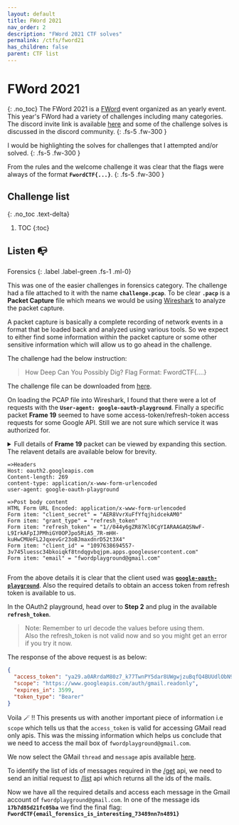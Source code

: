 ```yaml
---
layout: default
title: FWord 2021
nav_order: 2
description: "FWord 2021 CTF solves"
permalink: /ctfs/fword21
has_children: false
parent: CTF list
---
```


# FWord 2021
{: .no_toc}
The FWord 2021 is a [FWord][1] event organized as an yearly event. This year's FWord had a variety of challenges 
including many categories. The discord invite link is available [here][2] and some of the challenge solves is
discussed in the discord community.
{: .fs-5 .fw-300 }

I would be highlighting the solves for challenges that I attempted and/or solved.
{: .fs-5 .fw-300 }

From the rules and the welcome challenge it was clear that the flags were always of the format **`FwordCTF{...}`**.
{: .fs-5 .fw-300 }

## Challenge list
{: .no_toc .text-delta}

1. TOC
{:toc}

## Listen 📭
Forensics
{: .label .label-green .fs-1 .ml-0}

This was one of the easier challenges in forensics category. The challenge had a file attached to it with the name
**`challenge.pcap`**. To be clear **`.pacp`** is a **Packet Capture** file which means we would be using [Wireshark][3]
to analyze the packet capture.

A packet capture is basically a complete recording of network events in a format that be loaded back and analyzed using
various tools. So we expect to either find some information within the packet capture or some other sensitive information
which will allow us to go ahead in the challenge.

The challenge had the below instruction:
> How Deep Can You Possibly Dig?
> Flag Format: FwordCTF{....}

The challenge file can be downloaded from [here][4].

On loading the PCAP file into Wireshark, I found that there were a lot of requests with the **`User-agent: google-oauth-playground`**.
Finally a specific packet **Frame 19** seemed to have some access-token/refresh-token access requests for some Google API. Still we
are not sure which service it was authorized for. 

<details markdown="block">
  <summary>
    Full details of <b>Frame 19</b> packet can be viewed by expanding this section.  
    The relavent details are available below for brevity.  
    <br>  
  
```
=>Headers
Host: oauth2.googleapis.com
Content-length: 269
content-type: application/x-www-form-urlencoded
user-agent: google-oauth-playground

=>Post body content
HTML Form URL Encoded: application/x-www-form-urlencoded
Form item: "client_secret" = "AER8VvrXuFfYfqjhidcekAM0"
Form item: "grant_type" = "refresh_token"
Form item: "refresh_token" = "1//044y6gZR87Kl0CgYIARAAGAQSNwF-L9IrkAFpIJPMhiGY0OPJpo5RiA5_7R-mHH-kuHwCMUeFL2JqxevGr23oBJmaxdnrD52t3X4"
Form item: "client_id" = "1097638694557-3v745luessc34bkoiqkf8tndqgvbqjpm.apps.googleusercontent.com"
Form item: "email" = "fwordplayground@gmail.com"
```  
  </summary>  
  <br>

```
Frame 19: 1481 bytes on wire (11848 bits), 1481 bytes captured (11848 bits)
Ethernet II, Src: VMware_4a:97:bf (00:0c:29:4a:97:bf), Dst: VMware_ee:46:d7 (00:50:56:ee:46:d7)
Internet Protocol Version 4, Src: 10.1.2.100, Dst: 172.217.171.234
    0100 .... = Version: 4
    .... 0101 = Header Length: 20 bytes (5)
    Differentiated Services Field: 0x00 (DSCP: CS0, ECN: Not-ECT)
    Total Length: 1467
    Identification: 0x56f9 (22265)
    Flags: 0x40, Don't fragment
    Fragment Offset: 0
    Time to Live: 63
    Protocol: TCP (6)
    Header Checksum: 0x7a1b [validation disabled]
    [Header checksum status: Unverified]
    Source Address: 10.1.2.100
    Destination Address: 172.217.171.234
Transmission Control Protocol, Src Port: 55106, Dst Port: 80, Seq: 22, Ack: 1, Len: 1427
    Source Port: 55106
    Destination Port: 80
    [Stream index: 0]
    [TCP Segment Len: 1427]
    Sequence Number: 22    (relative sequence number)
    Sequence Number (raw): 4223254728
    [Next Sequence Number: 1449    (relative sequence number)]
    Acknowledgment Number: 1    (relative ack number)
    Acknowledgment number (raw): 677992636
    0101 .... = Header Length: 20 bytes (5)
    Flags: 0x010 (ACK)
        1.   .... .... = Reserved: Not set
        ...0 .... .... = Nonce: Not set
        .... 0... .... = Congestion Window Reduced (CWR): Not set
        .... .0.. .... = ECN-Echo: Not set
        .... ..0. .... = Urgent: Not set
        .... ...1 .... = Acknowledgment: Set
        .... .... 0... = Push: Not set
        .... .... .0.. = Reset: Not set
        .... .... ..0. = Syn: Not set
        .... .... ...0 = Fin: Not set
        [TCP Flags: ·······A····]
    Window: 64215
    [Calculated window size: 64215]
    [Window size scaling factor: -2 (no window scaling used)]
    Checksum: 0x1c05 [unverified]
    [Checksum Status: Unverified]
    Urgent Pointer: 0
    [SEQ/ACK analysis]
    [Timestamps]
        [Time since first frame in this TCP stream: 0.894912000 seconds]
        [Time since previous frame in this TCP stream: 0.000156000 seconds]
    TCP payload (1427 bytes)
    TCP segment data (1427 bytes)
[2 Reassembled TCP Segments (1448 bytes): #15(21), #19(1427)]
Hypertext Transfer Protocol
HTML Form URL Encoded: application/x-www-form-urlencoded
    Form item: "client_secret" = "AER8VvrXuFfYfqjhidcekAM0"
    Form item: "grant_type" = "refresh_token"
    Form item: "refresh_token" = "1//044y6gZR87Kl0CgYIARAAGAQSNwF-L9IrkAFpIJPMhiGY0OPJpo5RiA5_7R-mHH-kuHwCMUeFL2JqxevGr23oBJmaxdnrD52t3X4"
    Form item: "client_id" = "1097638694557-3v745luessc34bkoiqkf8tndqgvbqjpm.apps.googleusercontent.com"
Hypertext Transfer Protocol

PVîF×)J¿E»Vù@?z
d¬Ù«ê×BPû¹ÀÈ(iX¼Pú×Host: oauth2.googleapis.com
Content-length: 269
content-type: application/x-www-form-urlencoded
user-agent: google-oauth-playground

client_secret=AER8VvrXuFfYfqjhidcekAM0&grant_type=refresh_token&refresh_token=1%2F%2F044y6gZR87Kl0CgYIARAAGAQSNwF-L9IrkAFpIJPMhiGY0OPJpo5RiA5_7R-mHH-kuHwCMUeFL2JqxevGr23oBJmaxdnrD52t3X4&client_id=1097638694557-3v745luessc34bkoiqkf8tndqgvbqjpm.apps.googleusercontent.com&email=fwordplayground@gmail.com
HTTP/1.1 403 Forbidden
Vary: X-Origin
Vary: Referer
Content-Type: application/json; charset=UTF-8
Date: Fri, 27 Aug 2021 17:51:38 GMT
Server: scaffolding on HTTPServer2
Cache-Control: private
X-XSS-Protection: 0
X-Frame-Options: SAMEORIGIN
X-Content-Type-Options: nosniff
Accept-Ranges: none
Vary: Origin,Accept-Encoding
Transfer-Encoding: chunkedHTTP/1.1 403 Forbidden
Vary: X-Origin
Vary: Referer
Content-Type: application/json; charset=UTF-8
Date: Fri, 27 Aug 2021 18:10:48 GMT
Server: scaffolding on HTTPServer2
Cache-Control: private
X-XSS-Protection: 0
X-Frame-Options: SAMEORIGIN
X-Content-Type-Options: nosniff
Accept-Ranges: none
Vary: Origin,Accept-Encoding
Transfer-Encoding: chunkedHTTP/1.1 403 Forbidden
Vary: X-Origin
Vary: Referer
Content-Type: application/json; charset=UTF-8
Date: Fri, 27 Aug 2021 18:17:49 GMT
Server: scaffolding on HTTPServer2
Cache-Control: private
X-XSS-Protection: 0
X-Frame-Options: SAMEORIGIN
X-Content-Type-Options: nosniff
Accept-Ranges: none
Vary: 
```
</details>

From the above details it is clear that the client used was [**`google-oauth-playground`**][4]. Also the
required details to obtain an access token from refresh token is available to us.

In the OAuth2 playground, head over to **Step 2** and plug in the available **`refresh_token`**.
> Note: Remember to url decode the values before using them.  
> Also the refresh_token is not valid now and so you might get an error if you try it now.

The response of the above request is as below:
```json
{
  "access_token": "ya29.a0ARrdaM80z7_k77TwnPY5dar8UWgwjzuBqfQ4BUUdlObN9oGOUTfWUgY8JIfBERMDuYv2DYg3vmevAoj1b-GmxWMQ_MPsMqmb0vnOgsGWJ4VEEcQwcJk1GklOeISGnBe_KEtd46IldOjCmCNhSdcBqW2OOfWlDA", 
  "scope": "https://www.googleapis.com/auth/gmail.readonly", 
  "expires_in": 3599, 
  "token_type": "Bearer"
}
```

Voila 🪄 !! This presents us with another important piece of information i.e `scope` which tells
us that the `access_token` is valid for accessing GMail read only apis. This was the missing information
which helps us conclude that we need to access the mail box of `fwordplayground@gmail.com`.

We now select the GMail `thread` and `message` apis available [here][5].  

To identify the list of ids of messages required in the [/get][6] api, we need to send an initial request
to [/list][7] api which returns all the ids of the mails.

Now we have all the required details and access each message in the Gmail account of `fwordplayground@gmail.com`.
In one of the message ids **`17b7d85d21fc05ba`** we find the final flag:  
**`FwordCTF{email_forensics_is_interesting_73489nn7n4891}`**

[1]: https://ctftime.org/team/72251
[2]: https://discord.gg/beEcn8Q
[3]: https://www.wireshark.org/
[4]: https://developers.google.com/oauthplayground/
[5]: https://developers.google.com/gmail/api/reference/rest/v1/users.messages
[6]: https://developers.google.com/gmail/api/reference/rest/v1/users.messages/get
[7]: https://developers.google.com/gmail/api/reference/rest/v1/users.messages/list